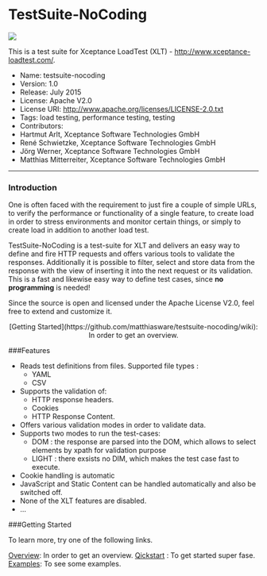 #  TestSuite-NoCoding

![](https://github.com/matthiasware/testsuite-nocoding/blob/master/spec/nopecodingducks.gif?raw=true)

This is a test suite for Xceptance LoadTest (XLT) - http://www.xceptance-loadtest.com/.

* Name: testsuite-nocoding
* Version: 1.0
* Release: July 2015
* License: Apache V2.0
* License URI: http://www.apache.org/licenses/LICENSE-2.0.txt
* Tags: load testing, performance testing, testing
* Contributors:
 * Hartmut Arlt, Xceptance Software Technologies GmbH
 * René Schwietzke, Xceptance Software Technologies GmbH
 * Jörg Werner, Xceptance Software Technologies GmbH
 * Matthias Mitterreiter, Xceptance Software Technologies GmbH


***

### Introduction

One is often faced with the requirement to just fire a couple of simple URLs, to verify the performance or functionality of a single feature, to create load in order to stress environments and monitor certain things, or simply to create load in addition to another load test.

TestSuite-NoCoding  is a test-suite for XLT and delivers an easy way to define and fire HTTP requests and offers various tools to validate the responses.
Additionally it is possible to filter, select and store data from the response with the view of inserting it into the next request or its validation. This is a fast and likewise easy way to define test cases, since **no programming** is needed!

Since the source is open and licensed under the Apache License V2.0, feel free to extend and customize it. 

<p align="center">
[Getting Started](https://github.com/matthiasware/testsuite-nocoding/wiki): In order to get an overview.
</p>

###Features

* Reads test definitions from files.
  Supported file types :
  * YAML
  * CSV
* Supports the validation of:
  * HTTP response headers.
  * Cookies
  *  HTTP Response Content. 
* Offers various validation modes in order to validate data.
* Supports two modes to run the test-cases:
  * DOM : the response are parsed into the DOM, which allows to select elements by xpath for validation purpose
  * LIGHT : there exsists no DIM, which makes the test case fast to execute.
* Cookie handling is automatic
* JavaScript and Static Content can be handled automatically and also be switched off.
* None of the XLT features are disabled.
* ...

###Getting Started

To learn more, try one of the following links.

[Overview](https://github.com/matthiasware/testsuite-nocoding/wiki): In order to get an overview.
[Qickstart](https://github.com/matthiasware/testsuite-nocoding/wiki/Quickstart) : To get started super fase.
[Examples](https://github.com/matthiasware/testsuite-nocoding/wiki/Examples): To see some examples.


 


